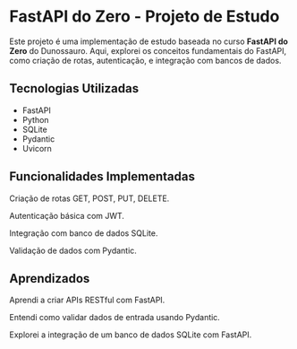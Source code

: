 # FastAPI do Zero - Projeto de Estudo

Este projeto é uma implementação de estudo baseada no curso **FastAPI do Zero** do Dunossauro. Aqui, explorei os conceitos fundamentais do FastAPI, como criação de rotas, autenticação, e integração com bancos de dados.

## Tecnologias Utilizadas
- FastAPI
- Python
- SQLite
- Pydantic
- Uvicorn

## Funcionalidades Implementadas
Criação de rotas GET, POST, PUT, DELETE.

Autenticação básica com JWT.

Integração com banco de dados SQLite.

Validação de dados com Pydantic.

## Aprendizados
Aprendi a criar APIs RESTful com FastAPI.

Entendi como validar dados de entrada usando Pydantic.

Explorei a integração de um banco de dados SQLite com FastAPI.
